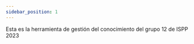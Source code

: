 ```yaml
---
sidebar_position: 1
---
```


Esta es la herramienta de gestión del conocimiento del grupo 12 de ISPP 2023